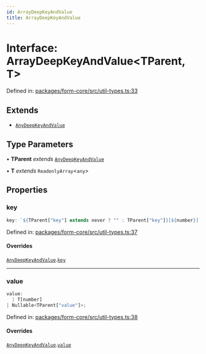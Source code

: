 ```yaml
---
id: ArrayDeepKeyAndValue
title: ArrayDeepKeyAndValue
---
```


<!-- DO NOT EDIT: this page is autogenerated from the type comments -->

# Interface: ArrayDeepKeyAndValue\<TParent, T\>

Defined in: [packages/form-core/src/util-types.ts:33](https://github.com/TanStack/form/blob/main/packages/form-core/src/util-types.ts#L33)

## Extends

- [`AnyDeepKeyAndValue`](anydeepkeyandvalue.md)

## Type Parameters

• **TParent** *extends* [`AnyDeepKeyAndValue`](anydeepkeyandvalue.md)

• **T** *extends* `ReadonlyArray`\<`any`\>

## Properties

### key

```ts
key: `${TParent["key"] extends never ? "" : TParent["key"]}[${number}]`;
```

Defined in: [packages/form-core/src/util-types.ts:37](https://github.com/TanStack/form/blob/main/packages/form-core/src/util-types.ts#L37)

#### Overrides

[`AnyDeepKeyAndValue`](anydeepkeyandvalue.md).[`key`](AnyDeepKeyAndValue.md#key)

***

### value

```ts
value: 
  | T[number]
| Nullable<TParent["value"]>;
```

Defined in: [packages/form-core/src/util-types.ts:38](https://github.com/TanStack/form/blob/main/packages/form-core/src/util-types.ts#L38)

#### Overrides

[`AnyDeepKeyAndValue`](anydeepkeyandvalue.md).[`value`](AnyDeepKeyAndValue.md#value)
